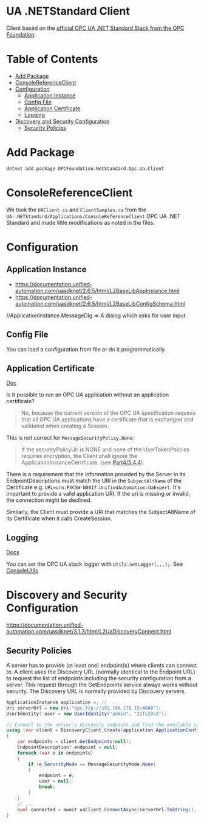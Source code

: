 # UA .NETStandard Client

Client based on the [official OPC UA .NET Standard Stack from the OPC Foundation](https://github.com/OPCFoundation/UA-.NETStandard).

# Table of Contents

* [Add Package](#add-package)
* [ConsoleReferenceClient](#consolereferenceclient)
* [Configuration](#configuration)
  * [Application Instance](#application-instance)
  * [Config File](#config-file)
  * [Application Certificate](#application-certificate)
  * [Logging](#logging)
* [Discovery and Security Configuration](#discovery-and-security-configuration)
  * [Security Policies](#security-policies)

# Add Package

~~~
dotnet add package OPCFoundation.NetStandard.Opc.Ua.Client 
~~~

# ConsoleReferenceClient

We took the `UAClient.cs` and `ClientSamples.cs` from the `UA-.NETStandard/Applications/ConsoleReferenceClient` OPC UA .NET Standard and made little modifications as noted in the files.

# Configuration

## Application Instance

- https://documentation.unified-automation.com/uasdknet/2.6.5/html/L2BaseLibAppInstance.html
- https://documentation.unified-automation.com/uasdknet/2.6.5/html/L2BaseLibConfigSchema.html

//ApplicationInstance.MessageDlg => A dialog which asks for user input.

## Config File

You can load a configuration from file or do it programmatically.

## Application Certificate

[Doc](https://github.com/OPCFoundation/UA-.NETStandard/blob/783c20f487d9dd5833c041c324573904d15d94ac/Docs/Certificates.md)

Is it possible to run an OPC UA application without an application certificate?
> No, because the current version of the OPC UA specification requires that all OPC UA applications have a certificate that is exchanged and validated when creating a Session.

This is not correct for `MessageSecurityPolicy.None`:
> If the securityPolicyUri is NONE and none of the UserTokenPolicies requires encryption, the Client shall ignore the ApplicationInstanceCertificate. (see [Part4/5.4.4](https://reference.opcfoundation.org/v104/Core/docs/Part4/5.4.4/)).

There is a requirement that the information provided by the Server in its EndpointDescriptions must match the URI in the `SubjectAltName` of the Certificate e.g. `URL=urn:PXCSW-N0017:UnifiedAutomation:UaExpert`.
It's important to provide a valid application URI.
If the uri is missing or invalid, the connection might be declined.

Similarly, the Client must provide a URI that matches the SubjectAltName of its Certificate when it calls CreateSession.

## Logging

[Docs](https://github.com/OPCFoundation/UA-.NETStandard/blob/master/Docs/Logging.md)

You can set the OPC UA stack logger with `Utils.SetLogger(...);`. See [ConsoleUtils](https://github.com/OPCFoundation/UA-.NETStandard/blob/93e549ad4bebfc1e0feb9b712a35de7c3dbf148a/Applications/ConsoleReferenceServer/ConsoleUtils.cs#L272)


# Discovery and Security Configuration

https://documentation.unified-automation.com/uasdknet/3.1.3/html/L2UaDiscoveryConnect.html

## Security Policies

A server has to provide (at least one) endpoint(s) where clients can connect to. A client uses the Discovery URL (normally identical to the Endpoint URL) to request the list of endpoints including the security configuration from a server. This request through the GetEndpoints service always works without security. The Discovery URL is normally provided by Discovery servers.

~~~C#
ApplicationInstance application =; // ...
Uri serverUrl = new Uri("opc.tcp://192.168.178.15:4840");
UserIdentity? user = new UserIdentity("admin", "31fc29a3");

// Connect to the server's discovery endpoint and find the available configuration.
using (var client = DiscoveryClient.Create(application.ApplicationConfiguration, serverUrl))
{
    var endpoints = client.GetEndpoints(null);
    EndpointDescription? endpoint = null;
    foreach (var e in endpoints)
    {
        if (e.SecurityMode == MessageSecurityMode.None)
        {
            endpoint = e;
            user = null;
            break;
        }
    }
    // ...
    bool connected = await uaClient.ConnectAsync(serverUrl.ToString(), user, endpoint);
}
~~~